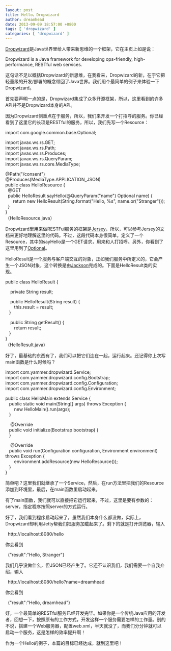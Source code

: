 ```yaml
---
layout: post
title: Hello，Dropwizard
author: dreamhead
date: 2013-09-09 18:57:00 +0800
tags: [ 'dropwizard' ]
categories: [ 'dropwizard' ]
---
```


[Dropwizard](http://dropwizard.codahale.com/)是Java世界里给人带来新思维的一个框架，它在主页上如是说：

Dropwizard is a Java framework for developing ops-friendly, high-performance, RESTful web services.

这句话不足以概括Dropwizard的新思维，在我看来，Dropwizard的新，在于它把轻量级的开发/部署的概念带回了Java世界。我们用个最简单的例子来体验一下Dropwizard。

首先要声明一点的是，Dropwizard集成了众多开源框架，所以，这里看到的许多API并不是Dropwizard本身的API。

因为Dropwizard侧重点在于服务，所以，我们来开发一个打招呼的服务。你已经看到了这里它的长项是RESTful的服务，所以，我们先写一个Resource：

import com.google.common.base.Optional;

import javax.ws.rs.GET;  
import javax.ws.rs.Path;  
import javax.ws.rs.Produces;  
import javax.ws.rs.QueryParam;  
import javax.ws.rs.core.MediaType;

@Path("/consent")  
@Produces(MediaType.APPLICATION\_JSON)  
public class HelloResource {  
 &nbsp; @GET  
 &nbsp; public HelloResult sayHello(@QueryParam("name") Optional name) {  
 &nbsp; &nbsp; &nbsp; return new HelloResult(String.format("Hello, %s", name.or("Stranger")));  
 &nbsp; }  
}  
（HelloResource.java）

Dropwizard里用来做RESTFul服务的框架是[Jersey](http://jersey.java.net/)，所以，可以参考Jersey的文档来更好地理解这里的代码。不过，这段代码本身很简单，定义了一个Resource，其中的sayHello是一个GET请求，用来和人打招呼。另外，你看到了这里用到了[Optional](http://dreamhead.blogbus.com/logs/235329092.html)。

HelloResult是一个服务与客户端交互的对象，正如我们服务中所定义的，它会产生一个JSON对象，这个转换是由[Jackson](https://github.com/FasterXML/jackson)完成的。下面是HelloResult类的实现。

public class HelloResult {

&nbsp; &nbsp; private String result;

&nbsp; &nbsp; public HelloResult(String result) {  
 &nbsp; &nbsp; &nbsp; &nbsp;this.result = result;  
 &nbsp; &nbsp;}

&nbsp; &nbsp; public String getResult() {  
 &nbsp; &nbsp; &nbsp; &nbsp;return result;  
 &nbsp; &nbsp;}  
}  
（HelloResult.java）

好了，最基础的东西有了，我们可以把它们连在一起，运行起来。还记得你上次写main函数是什么时候吗？

import com.yammer.dropwizard.Service;  
import com.yammer.dropwizard.config.Bootstrap;  
import com.yammer.dropwizard.config.Configuration;  
import com.yammer.dropwizard.config.Environment;

public class HelloMain extends Service {  
 &nbsp; &nbsp;public static void main(String[] args) throws Exception {  
 &nbsp; &nbsp; &nbsp; &nbsp;new HelloMain().run(args);  
 &nbsp; &nbsp;}

&nbsp; &nbsp; @Override  
 &nbsp; &nbsp;public void initialize(Bootstrap bootstrap) {  
 &nbsp; &nbsp;}

&nbsp; &nbsp; @Override  
 &nbsp; &nbsp;public void run(Configuration configuration, Environment environment) throws Exception {  
 &nbsp; &nbsp; &nbsp; &nbsp;environment.addResource(new HelloResource());  
 &nbsp; &nbsp;}  
}

简单吧？这里我们就继承了一个Service，然后，在run方法里把我们的Resource添加到环境里，最后，在main函数里启动起来。

有了main函数，我们就可以直接把它运行起来，不过，这里是要有参数的：server，指定程序按照server的方式运行。

好了，我们看到程序启动起来了，虽然我们本身什么都没做，实际上，Dropwizard却利用Jetty帮我们把服务加载起来了。剩下的就是打开浏览器，输入

&nbsp; http://localhost:8080/hello

你会看到

&nbsp; {"result":"Hello, Stranger"}

我们几乎没做什么，但JSON已经产生了。它还不认识我们，我们需要一个自我介绍，输入

&nbsp; http://localhost:8080/hello?name=dreamhead

你会看到

&nbsp; {"result":"Hello, dreamhead"}

好，一个最简单的RESTful服务已经开发完毕。如果你是一个传统Java应用的开发者，回想一下，按照原有的工作方式，开发这样一个服务需要怎样的工作量。别的不说，搭建一个Web服务器，配置web.xml，半天就没了，而我们分分钟就可以启动一个服务，这是怎样的效率提升啊！

作为一个Hello的例子，本篇的目标已经达成，就到这里吧！


